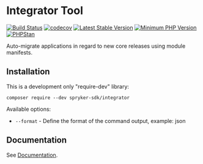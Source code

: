 # Integrator Tool
[![Build Status](https://github.com/spryker-sdk/integrator/workflows/CI/badge.svg?branch=master)](https://github.com/spryker-sdk/integrator/actions?query=workflow%3ACI+branch%3Amaster)
[![codecov](https://codecov.io/gh/spryker-sdk/integrator/branch/master/graph/badge.svg?token=l6Xj26Cqei)](https://codecov.io/gh/spryker-sdk/integrator)
[![Latest Stable Version](https://poser.pugx.org/spryker-sdk/integrator/v/stable.svg)](https://packagist.org/packages/spryker-sdk/integrator)
[![Minimum PHP Version](https://img.shields.io/badge/php-%3E%3D%207.4-8892BF.svg)](https://php.net/)
[![PHPStan](https://img.shields.io/badge/PHPStan-level%208-brightgreen.svg?style=flat)](https://phpstan.org/)

Auto-migrate applications in regard to new core releases using module manifests.

## Installation

This is a development only "require-dev" library:
```
composer require --dev spryker-sdk/integrator
```

Available options:
- `--format` - Define the format of the command output, example: json

## Documentation

See [Documentation](docs/).
